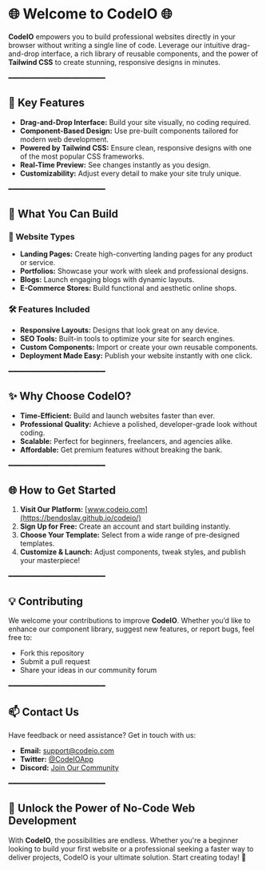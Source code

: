 # 🌐 Welcome to CodeIO 🌐  

**CodeIO** empowers you to build professional websites directly in your browser without writing a single line of code. Leverage our intuitive drag-and-drop interface, a rich library of reusable components, and the power of **Tailwind CSS** to create stunning, responsive designs in minutes.  

━━━━━━━━━━━━━━━━━━━━━━━  

## 🚀 Key Features  
- **Drag-and-Drop Interface:** Build your site visually, no coding required.  
- **Component-Based Design:** Use pre-built components tailored for modern web development.  
- **Powered by Tailwind CSS:** Ensure clean, responsive designs with one of the most popular CSS frameworks.  
- **Real-Time Preview:** See changes instantly as you design.  
- **Customizability:** Adjust every detail to make your site truly unique.  

━━━━━━━━━━━━━━━━━━━━━━━  

## 🎨 What You Can Build  

### 🌟 Website Types  
- **Landing Pages:** Create high-converting landing pages for any product or service.  
- **Portfolios:** Showcase your work with sleek and professional designs.  
- **Blogs:** Launch engaging blogs with dynamic layouts.  
- **E-Commerce Stores:** Build functional and aesthetic online shops.  

### 🛠️ Features Included  
- **Responsive Layouts:** Designs that look great on any device.  
- **SEO Tools:** Built-in tools to optimize your site for search engines.  
- **Custom Components:** Import or create your own reusable components.  
- **Deployment Made Easy:** Publish your website instantly with one click.  

━━━━━━━━━━━━━━━━━━━━━━━  

## ✨ Why Choose CodeIO?  

- **Time-Efficient:** Build and launch websites faster than ever.  
- **Professional Quality:** Achieve a polished, developer-grade look without coding.  
- **Scalable:** Perfect for beginners, freelancers, and agencies alike.  
- **Affordable:** Get premium features without breaking the bank.  

━━━━━━━━━━━━━━━━━━━━━━━  

## 🌐 How to Get Started  

1. **Visit Our Platform:** [www.codeio.com](https://bendoslav.github.io/codeio/)  
2. **Sign Up for Free:** Create an account and start building instantly.  
3. **Choose Your Template:** Select from a wide range of pre-designed templates.  
4. **Customize & Launch:** Adjust components, tweak styles, and publish your masterpiece!  

━━━━━━━━━━━━━━━━━━━━━━━  

## 💡 Contributing  
We welcome your contributions to improve **CodeIO**. Whether you’d like to enhance our component library, suggest new features, or report bugs, feel free to:  
- Fork this repository  
- Submit a pull request  
- Share your ideas in our community forum  

━━━━━━━━━━━━━━━━━━━━━━━  

## 📫 Contact Us  
Have feedback or need assistance? Get in touch with us:  
- **Email:** support@codeio.com  
- **Twitter:** [@CodeIOApp](https://twitter.com/CodeIOApp)  
- **Discord:** [Join Our Community](https://discord.gg/codeio)  

━━━━━━━━━━━━━━━━━━━━━━━  

## 🎉 Unlock the Power of No-Code Web Development  

With **CodeIO**, the possibilities are endless. Whether you're a beginner looking to build your first website or a professional seeking a faster way to deliver projects, CodeIO is your ultimate solution. Start creating today! 🚀  
